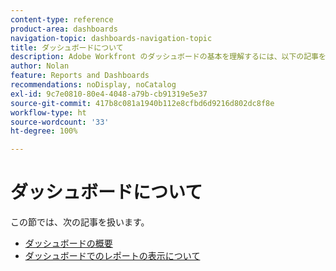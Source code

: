 ```yaml
---
content-type: reference
product-area: dashboards
navigation-topic: dashboards-navigation-topic
title: ダッシュボードについて
description: Adobe Workfront のダッシュボードの基本を理解するには、以下の記事を参照してください。
author: Nolan
feature: Reports and Dashboards
recommendations: noDisplay, noCatalog
exl-id: 9c7e0810-80e4-4048-a79b-cb91319e5e37
source-git-commit: 417b8c081a1940b112e8cfbd6d9216d802dc8f8e
workflow-type: ht
source-wordcount: '33'
ht-degree: 100%

---
```


# ダッシュボードについて

この節では、次の記事を扱います。

* [ダッシュボードの概要](../../../reports-and-dashboards/dashboards/understanding-dashboards/get-started-dashboards.md)
* [ダッシュボードでのレポートの表示について](../../../reports-and-dashboards/dashboards/understanding-dashboards/understand-how-reports-display-dashboard.md)
